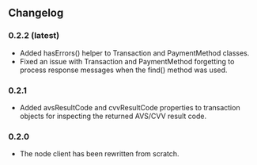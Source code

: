## Changelog

### 0.2.2 (latest)

 + Added hasErrors() helper to Transaction and PaymentMethod classes.
 + Fixed an issue with Transaction and PaymentMethod forgetting to
   process response messages when the find() method was used.

### 0.2.1

 + Added avsResultCode and cvvResultCode properties to transaction
   objects for inspecting the returned AVS/CVV result code.

### 0.2.0

 + The node client has been rewritten from scratch.
